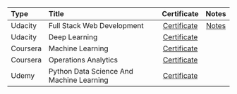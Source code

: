 | Type | Title | Certificate | Notes |
| :--- | :--- | :---: | :---: |
| Udacity | Full Stack Web Development | [Certificate](https://siebenrock.github.io/certificate/FullStackWebDevelopment.pdf) | [Notes](https://siebenrock.github.io/certificate/FullStackWebDevelopment) |
| Udacity | Deep Learning | [Certificate](https://siebenrock.github.io/certificate/DeepLearningCertificate) ||
| Coursera | Machine Learning | [Certificate](https://www.coursera.org/account/accomplishments/certificate/D8KUYSKG7CSS) ||
| Coursera | Operations Analytics | [Certificate](https://www.coursera.org/account/accomplishments/certificate/XFX6GFYK8SP7) ||
| Udemy | Python Data Science And Machine Learning | [Certificate](https://www.udemy.com/certificate/UC-CNTLJPZL/) ||
